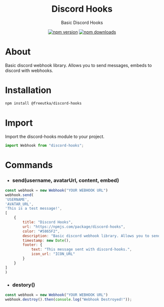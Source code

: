 <div align="center">
<h1>Discord Hooks</h1>

Basic Discord Hooks

<a href="https://www.npmjs.com/package/discord-hooks"><img src="https://img.shields.io/npm/v/discord-hooks.svg?maxAge=3600" alt="npm version" /></a>
<a href="https://www.npmjs.com/package/discord-hooks"><img src="https://img.shields.io/npm/dt/discord-hooks.svg?maxAge=3600" alt="npm downloads" /></a>
</div>

# About

Basic discord webhook library. Allows you to send messages, embeds to discord with webhooks. 

# Installation

```bash
npm install @freeutka/discord-hooks
```

# Import

Import the discord-hooks module to your project.

```js
import Webhook from "discord-hooks";
```

# Commands

- ### send(username, avatarUrl, content, embed)

```js
const webhook = new Webhook("YOUR WEBHOOK URL")
webhook.send(
'USERNAME',
'AVATAR_URL',
'This is a test message!',
[
    {
        title: "Discord Hooks",
        url: "https://npmjs.com/package/discord-hooks",
        color: "#5865F2",
        description: "Basic discord webhook library. Allows you to send messages, embeds to discord with webhooks.",
        timestamp: new Date(),
        footer: {
            text: "This message sent with discord-hooks.",
            icon_url: "ICON_URL"
        }
    }
]
)
```

- ### destory()

```js
const webhook = new Webhook("YOUR WEBHOOK URL")
webhook.destroy().then(console.log("Webhook Destroyed!"));
```
